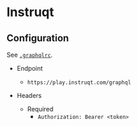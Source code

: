 # Instruqt


## Configuration

See [`.graphqlrc`](.graphqlrc).

- Endpoint
	- `https://play.instruqt.com/graphql`

- Headers
 	- Required
		- `Authorization: Bearer <token>`
